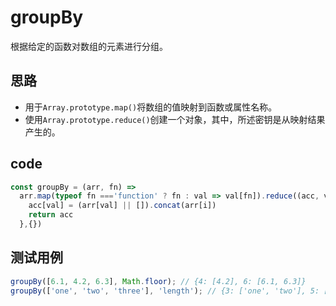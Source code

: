 # groupBy 

根据给定的函数对数组的元素进行分组。

## 思路
- 用于`Array.prototype.map()`将数组的值映射到函数或属性名称。
- 使用`Array.prototype.reduce()`创建一个对象，其中，所述密钥是从映射结果产生的。

## code
```js
const groupBy = (arr, fn) => 
  arr.map(typeof fn ==='function' ? fn : val => val[fn]).reduce((acc, val, i) =>{
    acc[val] = (arr[val] || []).concat(arr[i])
    return acc
  },{})
```

## 测试用例

```js
groupBy([6.1, 4.2, 6.3], Math.floor); // {4: [4.2], 6: [6.1, 6.3]}
groupBy(['one', 'two', 'three'], 'length'); // {3: ['one', 'two'], 5: ['three']}
```
